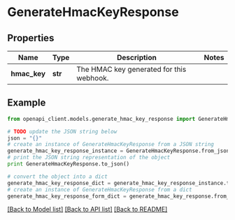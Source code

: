 # GenerateHmacKeyResponse


## Properties
Name | Type | Description | Notes
------------ | ------------- | ------------- | -------------
**hmac_key** | **str** | The HMAC key generated for this webhook. | 

## Example

```python
from openapi_client.models.generate_hmac_key_response import GenerateHmacKeyResponse

# TODO update the JSON string below
json = "{}"
# create an instance of GenerateHmacKeyResponse from a JSON string
generate_hmac_key_response_instance = GenerateHmacKeyResponse.from_json(json)
# print the JSON string representation of the object
print GenerateHmacKeyResponse.to_json()

# convert the object into a dict
generate_hmac_key_response_dict = generate_hmac_key_response_instance.to_dict()
# create an instance of GenerateHmacKeyResponse from a dict
generate_hmac_key_response_form_dict = generate_hmac_key_response.from_dict(generate_hmac_key_response_dict)
```
[[Back to Model list]](../README.md#documentation-for-models) [[Back to API list]](../README.md#documentation-for-api-endpoints) [[Back to README]](../README.md)


